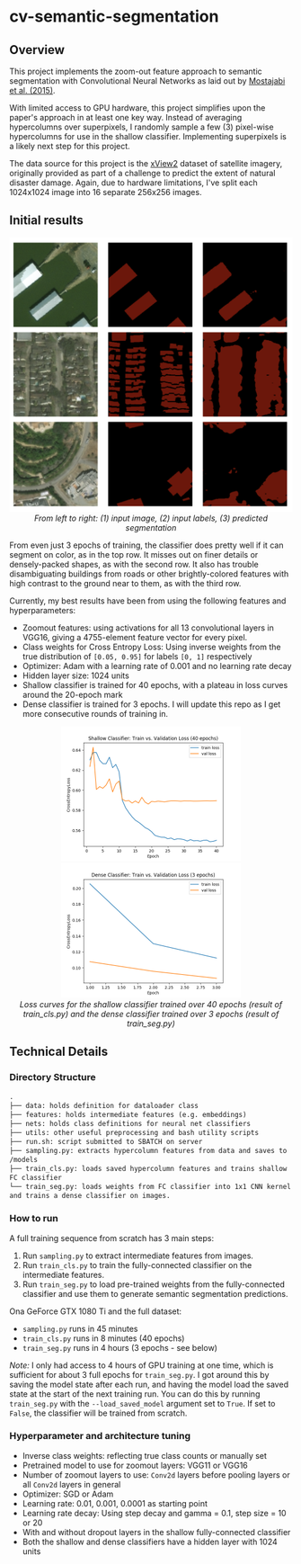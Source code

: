 # cv-semantic-segmentation

## Overview

This project implements the zoom-out feature approach to semantic segmentation with Convolutional Neural Networks as laid out by [Mostajabi et al. (2015)](https://www.cv-foundation.org/openaccess/content_cvpr_2015/papers/Mostajabi_Feedforward_Semantic_Segmentation_2015_CVPR_paper.pdf).

With limited access to GPU hardware, this project simplifies upon the paper's approach in at least one key way. Instead of averaging hypercolumns over superpixels, I randomly sample a few (3) pixel-wise hypercolumns for use in the shallow classifier. Implementing superpixels is a likely next step for this project.

The data source for this project is the [xView2](https://xview2.org/) dataset of satellite imagery, originally provided as part of a challenge to predict the extent of natural disaster damage. Again, due to hardware limitations, I've split each 1024x1024 image into 16 separate 256x256 images.

## Initial results

<p align="center">
    <img src="img/results_3epochs.png" /><br>
    <i>From left to right: (1) input image, (2) input labels, (3) predicted segmentation</i>
</p>

From even just 3 epochs of training, the classifier does pretty well if it can segment on color, as in the top row. It misses out on finer details or densely-packed shapes, as with the second row. It also has trouble disambiguating buildings from roads or other brightly-colored features with high contrast to the ground near to them, as with the third row.

Currently, my best results have been from using the following features and hyperparameters:
- Zoomout features: using activations for all 13 convolutional layers in VGG16, giving a 4755-element feature vector for every pixel.
- Class weights for Cross Entropy Loss: Using inverse weights from the true distribution of `[0.05, 0.95]` for labels `[0, 1]` respectively
- Optimizer: Adam with a learning rate of 0.001 and no learning rate decay
- Hidden layer size: 1024 units
- Shallow classifier is trained for 40 epochs, with a plateau in loss curves around the 20-epoch mark
- Dense classifier is trained for 3 epochs. I will update this repo as I get more consecutive rounds of training in.

<p align="center">
    <img src="img/learning_curve_fc.png" width="320" height="240"/>
    <img src="img/learning_curve_seg.png" width="320" height="240"/>
    <br>
    <i>Loss curves for the shallow classifier trained over 40 epochs (result of train_cls.py) and the dense classifier trained over 3 epochs (result of train_seg.py)</i>
</p>

## Technical Details

### Directory Structure

```
.
├── data: holds definition for dataloader class
├── features: holds intermediate features (e.g. embeddings)
├── nets: holds class definitions for neural net classifiers
├── utils: other useful preprocessing and bash utility scripts
├── run.sh: script submitted to SBATCH on server
├── sampling.py: extracts hypercolumn features from data and saves to /models
├── train_cls.py: loads saved hypercolumn features and trains shallow FC classifier
└── train_seg.py: loads weights from FC classifier into 1x1 CNN kernel and trains a dense classifier on images.
```

### How to run

A full training sequence from scratch has 3 main steps:

1. Run `sampling.py` to extract intermediate features from images.
2. Run `train_cls.py` to train the fully-connected classifier on the intermediate features.
3. Run `train_seg.py` to load pre-trained weights from the fully-connected classifier and use them to generate semantic segmentation predictions.

Ona GeForce GTX 1080 Ti and the full dataset:
- `sampling.py` runs in 45 minutes
- `train_cls.py` runs in 8 minutes (40 epochs)
- `train_seg.py` runs in 4 hours (3 epochs - see below)

*Note:* I only had access to 4 hours of GPU training at one time, which is sufficient for about 3 full epochs for `train_seg.py`. I got around this by saving the model state after each run, and having the model load the saved state at the start of the next training run. You can do this by running `train_seg.py` with the `--load_saved_model` argument set to `True`. If set to `False`, the classifier will be trained from scratch.

### Hyperparameter and architecture tuning

- Inverse class weights: reflecting true class counts or manually set
- Pretrained model to use for zoomout layers: VGG11 or VGG16
- Number of zoomout layers to use: `Conv2d` layers before pooling layers or all `Conv2d` layers in general
- Optimizer: SGD or Adam
- Learning rate: 0.01, 0.001, 0.0001 as starting point
- Learning rate decay: Using step decay and gamma = 0.1, step size = 10 or 20
- With and without dropout layers in the shallow fully-connected classifier  
- Both the shallow and dense classifiers have a hidden layer with 1024 units
